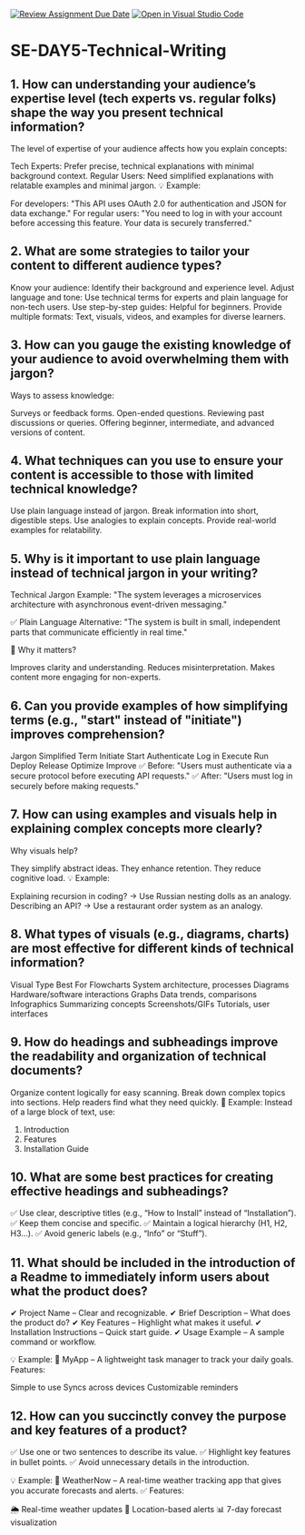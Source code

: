 [![Review Assignment Due Date](https://classroom.github.com/assets/deadline-readme-button-22041afd0340ce965d47ae6ef1cefeee28c7c493a6346c4f15d667ab976d596c.svg)](https://classroom.github.com/a/zsAR-pyY)
[![Open in Visual Studio Code](https://classroom.github.com/assets/open-in-vscode-2e0aaae1b6195c2367325f4f02e2d04e9abb55f0b24a779b69b11b9e10269abc.svg)](https://classroom.github.com/online_ide?assignment_repo_id=18496498&assignment_repo_type=AssignmentRepo)
# SE-DAY5-Technical-Writing
## 1. How can understanding your audience’s expertise level (tech experts vs. regular folks) shape the way you present technical information?
The level of expertise of your audience affects how you explain concepts:

Tech Experts: Prefer precise, technical explanations with minimal background context.
Regular Users: Need simplified explanations with relatable examples and minimal jargon.
💡 Example:

For developers: "This API uses OAuth 2.0 for authentication and JSON for data exchange."
For regular users: "You need to log in with your account before accessing this feature. Your data is securely transferred."
## 2. What are some strategies to tailor your content to different audience types?
Know your audience: Identify their background and experience level.
Adjust language and tone: Use technical terms for experts and plain language for non-tech users.
Use step-by-step guides: Helpful for beginners.
Provide multiple formats: Text, visuals, videos, and examples for diverse learners.
## 3. How can you gauge the existing knowledge of your audience to avoid overwhelming them with jargon?
Ways to assess knowledge:

Surveys or feedback forms.
Open-ended questions.
Reviewing past discussions or queries.
Offering beginner, intermediate, and advanced versions of content.
## 4. What techniques can you use to ensure your content is accessible to those with limited technical knowledge?
Use plain language instead of jargon.
Break information into short, digestible steps.
Use analogies to explain concepts.
Provide real-world examples for relatability.
## 5. Why is it important to use plain language instead of technical jargon in your writing?
 Technical Jargon Example:
"The system leverages a microservices architecture with asynchronous event-driven messaging."

✅ Plain Language Alternative:
"The system is built in small, independent parts that communicate efficiently in real time."

🔹 Why it matters?

Improves clarity and understanding.
Reduces misinterpretation.
Makes content more engaging for non-experts.
## 6. Can you provide examples of how simplifying terms (e.g., "start" instead of "initiate") improves comprehension?
Jargon	Simplified Term
Initiate	Start
Authenticate	Log in
Execute	Run
Deploy	Release
Optimize	Improve
✅ Before:
"Users must authenticate via a secure protocol before executing API requests."
✅ After:
"Users must log in securely before making requests."


## 7. How can using examples and visuals help in explaining complex concepts more clearly?
Why visuals help?

They simplify abstract ideas.
They enhance retention.
They reduce cognitive load.
💡 Example:

Explaining recursion in coding? → Use Russian nesting dolls as an analogy.
Describing an API? → Use a restaurant order system as an analogy.
## 8. What types of visuals (e.g., diagrams, charts) are most effective for different kinds of technical information?
Visual Type	Best For
Flowcharts	System architecture, processes
Diagrams	Hardware/software interactions
Graphs	Data trends, comparisons
Infographics	Summarizing concepts
Screenshots/GIFs	Tutorials, user interfaces

## 9. How do headings and subheadings improve the readability and organization of technical documents?
Organize content logically for easy scanning.
Break down complex topics into sections.
Help readers find what they need quickly.
🔹 Example: Instead of a large block of text, use:

1. Introduction
2. Features
3. Installation Guide
## 10. What are some best practices for creating effective headings and subheadings?
✅ Use clear, descriptive titles (e.g., “How to Install” instead of “Installation”).
✅ Keep them concise and specific.
✅ Maintain a logical hierarchy (H1, H2, H3…).
✅ Avoid generic labels (e.g., “Info” or “Stuff”).
## 11. What should be included in the introduction of a Readme to immediately inform users about what the product does?
✔ Project Name – Clear and recognizable.
✔ Brief Description – What does the product do?
✔ Key Features – Highlight what makes it useful.
✔ Installation Instructions – Quick start guide.
✔ Usage Example – A sample command or workflow.

💡 Example:
🚀 MyApp – A lightweight task manager to track your daily goals.
Features:

Simple to use
Syncs across devices
Customizable reminders

## 12. How can you succinctly convey the purpose and key features of a product?
✅ Use one or two sentences to describe its value.
✅ Highlight key features in bullet points.
✅ Avoid unnecessary details in the introduction.

💡 Example:
🚀 WeatherNow – A real-time weather tracking app that gives you accurate forecasts and alerts.
✅ Features:

🌦 Real-time weather updates
📍 Location-based alerts
📊 7-day forecast visualization
